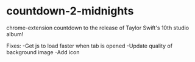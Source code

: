 # countdown-2-midnights
chrome-extension countdown to the release of Taylor Swift's 10th studio album!

Fixes:
-Get js to load faster when tab is opened
-Update quality of background image
-Add icon
